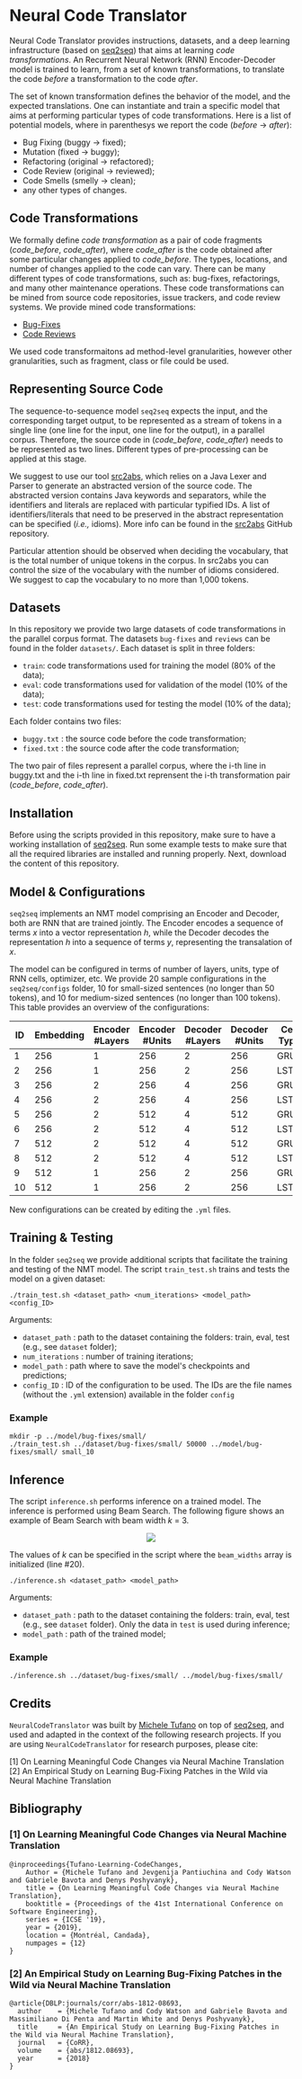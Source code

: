 # Neural Code Translator

Neural Code Translator provides instructions, datasets, and a deep learning infrastructure (based on [seq2seq](https://google.github.io/seq2seq/)) that aims at learning *code transformations*.
An Recurrent Neural Network (RNN) Encoder-Decoder model is trained to learn, from a set of known transformations, to translate the code *before* a transformation to the code *after*.

The set of known transformation defines the behavior of the model, and the expected translations. One can instantiate and train a specific model that aims at performing particular types of code transformations. Here is a list of potential models, where in parenthesys we report the code (*before* -> *after*):
- Bug Fixing (buggy -> fixed);
- Mutation (fixed -> buggy);
- Refactoring (original -> refactored);
- Code Review (original -> reviewed);
- Code Smells (smelly -> clean);
- any other types of changes.

## Code Transformations
We formally define *code transformation* as a pair of code fragments (*code_before*, *code_after*), where *code_after* is the code obtained after some particular changes applied to *code_before*. The types, locations, and number of changes applied to the code can vary. There can be many different types of code transformations, such as: bug-fixes, refactorings, and many other maintenance operations. These code transformations can be mined from source code repositories, issue trackers, and code review systems. We provide mined code transformations:
- [Bug-Fixes](https://sites.google.com/view/learning-fixes/data)
- [Code Reviews](https://sites.google.com/view/learning-codechanges/data)

We used code transformaitons ad method-level granularities, however other granularities, such as fragment, class or file could be used.

## Representing Source Code
The sequence-to-sequence model `seq2seq` expects the input, and the corresponding target output, to be represented as a stream of tokens in a single line (one line for the input, one line for the output), in a parallel corpus. Therefore, the source code in (*code_before*, *code_after*) needs to be represented as two lines. Different types of pre-processing can be applied at this stage. 

We suggest to use our tool [src2abs](https://github.com/micheletufano/src2abs), which relies on a Java Lexer and Parser to generate an abstracted version of the source code. The abstracted version contains Java keywords and separators, while the identifiers and literals are replaced with particular typified IDs. A list of identifiers/literals that need to be preserved in the abstract representation can be specified (*i.e.,* idioms). More info can be found in the [src2abs](https://github.com/micheletufano/src2abs) GitHub repository.

Particular attention should be observed when deciding the vocabulary, that is the total number of unique tokens in the corpus. In src2abs you can control the size of the vocabulary with the number of idioms considered. We suggest to cap the vocabulary to no more than 1,000 tokens.

## Datasets
In this repository we provide two large datasets of code transformations in the parallel corpus format. The datasets `bug-fixes` and `reviews` can be found in the folder `datasets/`. Each dataset is split in three folders:
- `train`: code transformations used for training the model (80% of the data);
- `eval`: code transformations used for validation of the model (10% of the data);
- `test`: code transformations used for testing the model (10% of the data);

Each folder contains two files:
- `buggy.txt` : the source code before the code transformation;
- `fixed.txt` : the source code after the code transformation;

The two pair of files represent a parallel corpus, where the i-th line in buggy.txt and the i-th line in fixed.txt reprensent the i-th transformation pair (*code_before*, *code_after*).

## Installation
Before using the scripts provided in this repository, make sure to have a working installation of [seq2seq](https://google.github.io/seq2seq/). Run some example tests to make sure that all the required libraries are installed and running properly.
Next, download the content of this repository.

## Model & Configurations
`seq2seq` implements an NMT model comprising an Encoder and Decoder, both are RNN that are trained jointly. The Encoder encodes a sequence of terms *x* into a vector representation *h*, while the Decoder decodes the representation *h* into  a sequence of terms *y*, representing the transalation of *x*.

The model can be configured in terms of number of layers, units, type of RNN cells, optimizer, etc.
We provide 20 sample configurations in the `seq2seq/configs` folder, 10 for small-sized sentences (no longer than 50 tokens), and 10 for medium-sized sentences (no longer than 100 tokens). This table provides an overview of the configurations:

| ID | Embedding | Encoder #Layers |  Encoder #Units | Decoder #Layers | Decoder #Units | Cell Type | 
| --- | --- | --- | --- | --- | --- | --- | 
|1|256|1|256|2|256|GRU|
|2|256|1|256|2|256|LSTM|
|3|256|2|256|4|256|GRU|
|4|256|2|256|4|256|LSTM|
|5|256|2|512|4|512|GRU|
|6|256|2|512|4|512|LSTM|
|7|512|2|512|4|512|GRU|
|8|512|2|512|4|512|LSTM|
|9|512|1|256|2|256|GRU|
|10|512|1|256|2|256|LSTM|

New configurations can be created by editing the `.yml` files.

## Training & Testing
In the folder `seq2seq` we provide additional scripts that facilitate the training and testing of the NMT model.
The script `train_test.sh` trains and tests the model on a given dataset:
```
./train_test.sh <dataset_path> <num_iterations> <model_path> <config_ID>
```
Arguments:
- `dataset_path` : path to the dataset containing the folders: train, eval, test (e.g., see `dataset` folder);
- `num_iterations` : number of training iterations;
- `model_path` : path where to save the model's checkpoints and predictions;
- `config_ID` : ID of the configuration to be used. The IDs are the file names (without the `.yml` extension) available in the folder `config`

### Example
```
mkdir -p ../model/bug-fixes/small/
./train_test.sh ../dataset/bug-fixes/small/ 50000 ../model/bug-fixes/small/ small_10
```

## Inference
The script `inference.sh` performs inference on a trained model. The inference is performed using Beam Search. The following figure shows an example of Beam Search with beam width *k* = 3.

<p align="center">
  <img src="https://drive.google.com/uc?export=view&id=1Nh5AtRLq9EX4u_H9phYVvhF6MYEtdgmb"/>
</p>

The values of *k* can be specified in the script where the `beam_widths` array is initialized (line #20).
```
./inference.sh <dataset_path> <model_path>
```
Arguments:
- `dataset_path` : path to the dataset containing the folders: train, eval, test (e.g., see `dataset` folder). Only the data in `test` is used during inference;
- `model_path` : path of the trained model;

### Example
```
./inference.sh ../dataset/bug-fixes/small/ ../model/bug-fixes/small/
```

## Credits
`NeuralCodeTranslator` was built by [Michele Tufano](http://www.cs.wm.edu/~mtufano/) on top of [seq2seq](https://google.github.io/seq2seq/), and used and adapted in the context of the following research projects. If you are using `NeuralCodeTranslator` for research purposes, please cite:

[1] On Learning Meaningful Code Changes via Neural Machine Translation
[2] An Empirical Study on Learning Bug-Fixing Patches in the Wild via Neural Machine Translation

## Bibliography
### [1] On Learning Meaningful Code Changes via Neural Machine Translation
```
@inproceedings{Tufano-Learning-CodeChanges,
    Author = {Michele Tufano and Jevgenija Pantiuchina and Cody Watson and Gabriele Bavota and Denys Poshyvanyk},
    title = {On Learning Meaningful Code Changes via Neural Machine Translation},
    booktitle = {Proceedings of the 41st International Conference on Software Engineering},
    series = {ICSE '19},
    year = {2019},
    location = {Montréal, Candada},
    numpages = {12}
}
```
### [2] An Empirical Study on Learning Bug-Fixing Patches in the Wild via Neural Machine Translation
```
@article{DBLP:journals/corr/abs-1812-08693,
  author    = {Michele Tufano and Cody Watson and Gabriele Bavota and Massimiliano Di Penta and Martin White and Denys Poshyvanyk},
  title     = {An Empirical Study on Learning Bug-Fixing Patches in the Wild via Neural Machine Translation},
  journal   = {CoRR},
  volume    = {abs/1812.08693},
  year      = {2018}
}
```
